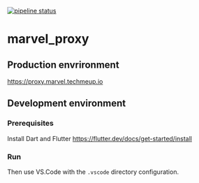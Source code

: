 [![pipeline status](http://gitlab.techmeup.io/travelcar/marvel_proxy/badges/master/pipeline.svg)](http://gitlab.techmeup.io/travelcar/marvel_proxy/commits/master)

# marvel_proxy
## Production envrironment
https://proxy.marvel.techmeup.io

## Development environment
### Prerequisites
Install Dart and Flutter https://flutter.dev/docs/get-started/install

### Run
Then use VS.Code with the `.vscode` directory configuration.
